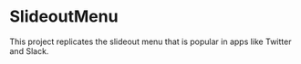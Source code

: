 # SlideoutMenu

This project replicates the slideout menu that is popular in apps like Twitter and Slack.
